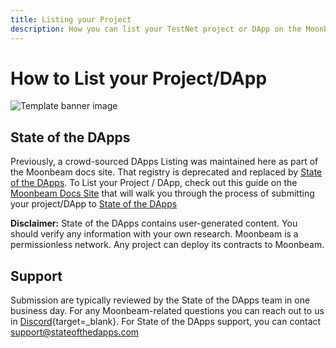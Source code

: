 ```yaml
---
title: Listing your Project
description: How you can list your TestNet project or DApp on the Moonbeam documentation site
---
```


# How to List your Project/DApp
 
![Template banner image](images/list-dapps-banner.png)

## State of the DApps
Previously, a crowd-sourced DApps Listing was maintained here as part of the Moonbeam docs site. That registry is deprecated and replaced by [State of the DApps](https://www.stateofthedapps.com/). To List your Project / DApp, check out this guide on the [Moonbeam Docs Site](https://docs.moonbeam.network/learn/dapps-list/list-your-project/) that will walk you through the process of submitting your project/DApp to [State of the DApps](https://www.stateofthedapps.com/dapps/submit/new)

**Disclaimer:** State of the DApps contains user-generated content. You should verify any information with your own research. Moonbeam is a permissionless network. Any project can deploy its contracts to Moonbeam. 

## Support
Submission are typically reviewed by the State of the DApps team in one business day. For any Moonbeam-related questions you can reach out to us in [Discord](https://discord.gg/moonbeam){target=_blank}. For State of the DApps support, you can contact [support@stateofthedapps.com](mailto:support@stateofthedapps.com)
